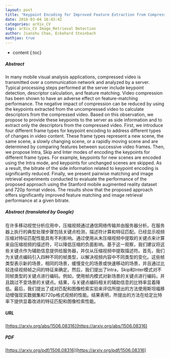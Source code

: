 ```yaml
---
layout: post
title: "Keypoint Encoding for Improved Feature Extraction from Compressed Video at Low Bitrates"
date: 2016-03-04 16:43:42
categories: arXiv_CV
tags: arXiv_CV Image_Retrieval Detection
author: Jianshu Chao, Eckehard Steinbach
mathjax: true
---
```


* content
{:toc}

##### Abstract
In many mobile visual analysis applications, compressed video is transmitted over a communication network and analyzed by a server. Typical processing steps performed at the server include keypoint detection, descriptor calculation, and feature matching. Video compression has been shown to have an adverse effect on feature-matching performance. The negative impact of compression can be reduced by using the keypoints extracted from the uncompressed video to calculate descriptors from the compressed video. Based on this observation, we propose to provide these keypoints to the server as side information and to extract only the descriptors from the compressed video. First, we introduce four different frame types for keypoint encoding to address different types of changes in video content. These frame types represent a new scene, the same scene, a slowly changing scene, or a rapidly moving scene and are determined by comparing features between successive video frames. Then, we propose Intra, Skip and Inter modes of encoding the keypoints for different frame types. For example, keypoints for new scenes are encoded using the Intra mode, and keypoints for unchanged scenes are skipped. As a result, the bitrate of the side information related to keypoint encoding is significantly reduced. Finally, we present pairwise matching and image retrieval experiments conducted to evaluate the performance of the proposed approach using the Stanford mobile augmented reality dataset and 720p format videos. The results show that the proposed approach offers significantly improved feature matching and image retrieval performance at a given bitrate.

##### Abstract (translated by Google)
在许多移动视觉分析应用中，压缩视频通过通信网络传输并由服务器分析。在服务器上执行的典型处理步骤包括关键点检测，描述符计算和特征匹配。已经显示视频压缩对特征匹配性能具有不利影响。通过使用从未压缩视频中提取的关键点来计算来自压缩视频的描述符，可以降低压缩的负面影响。基于这一观察，我们建议将这些关键点作为辅助信息提供给服务器，并仅从压缩视频中提取描述符。首先，我们为关键点编码引入四种不同的帧类型，以解决视频内容中不同类型的变化。这些帧类型表示新的场景，相同的场景，缓慢变化的场景或快速移动的场景，并且通过比较连续视频帧之间的特征来确定。然后，我们提出了Intra，Skip和Inter模式对不同帧类型的关键点进行编码。例如，使用帧内模式对新场景的关键点进行编码，并且跳过不变场景的关键点。结果，与关键点编码相关的辅助信息的比特率显着降低。最后，我们提出了成对匹配和图像检索实验来评估所提出的方法使用斯坦福移动增强现实数据集和720p格式视频的性能。结果表明，所提出的方法在给定比特率下提供显着改进的特征匹配和图像检索性能。

##### URL
[https://arxiv.org/abs/1506.08316](https://arxiv.org/abs/1506.08316)

##### PDF
[https://arxiv.org/pdf/1506.08316](https://arxiv.org/pdf/1506.08316)

